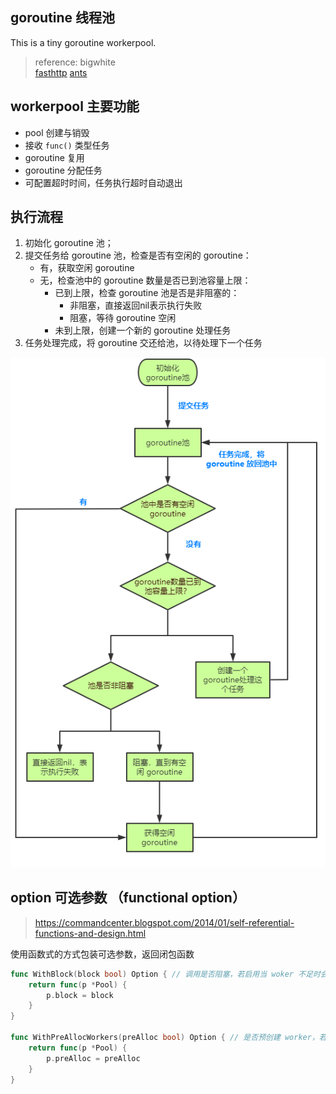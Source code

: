 ## goroutine 线程池
This is a tiny goroutine workerpool.
> reference:
> bigwhite  
> [fasthttp](https://github.com/valyala/fasthttp/blob/master/workerpool.go)
> [ants](https://github.com/panjf2000/ants)


## workerpool 主要功能
- pool 创建与销毁
- 接收 `func()` 类型任务
- goroutine 复用
- goroutine 分配任务
- 可配置超时时间，任务执行超时自动退出


##  执行流程
1. 初始化 goroutine 池；
2. 提交任务给 goroutine 池，检查是否有空闲的 goroutine：
	- 有，获取空闲 goroutine
	- 无，检查池中的 goroutine 数量是否已到池容量上限：
		- 已到上限，检查 goroutine 池是否是非阻塞的：
			- 非阻塞，直接返回nil表示执行失败
			- 阻塞，等待 goroutine 空闲
		- 未到上限，创建一个新的 goroutine 处理任务
3. 任务处理完成，将 goroutine 交还给池，以待处理下一个任务

![流程图](pic/ants.png)

## option 可选参数 （functional option）
> https://commandcenter.blogspot.com/2014/01/self-referential-functions-and-design.html

使用函数式的方式包装可选参数，返回闭包函数
```go
func WithBlock(block bool) Option { // 调用是否阻塞，若启用当 woker 不足时会等待；若不启用，分配该任务直接返回错误
	return func(p *Pool) {
		p.block = block
	}
}

func WithPreAllocWorkers(preAlloc bool) Option { // 是否预创建 worker，若启用会预先分配 cap 数量的 woker
	return func(p *Pool) {
		p.preAlloc = preAlloc
	}
}
```